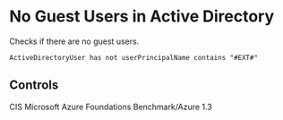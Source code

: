 # No Guest Users in Active Directory

Checks if there are no guest users.

```ccl
ActiveDirectoryUser has not userPrincipalName contains "#EXT#"
```

## Controls

CIS Microsoft Azure Foundations Benchmark/Azure 1.3
